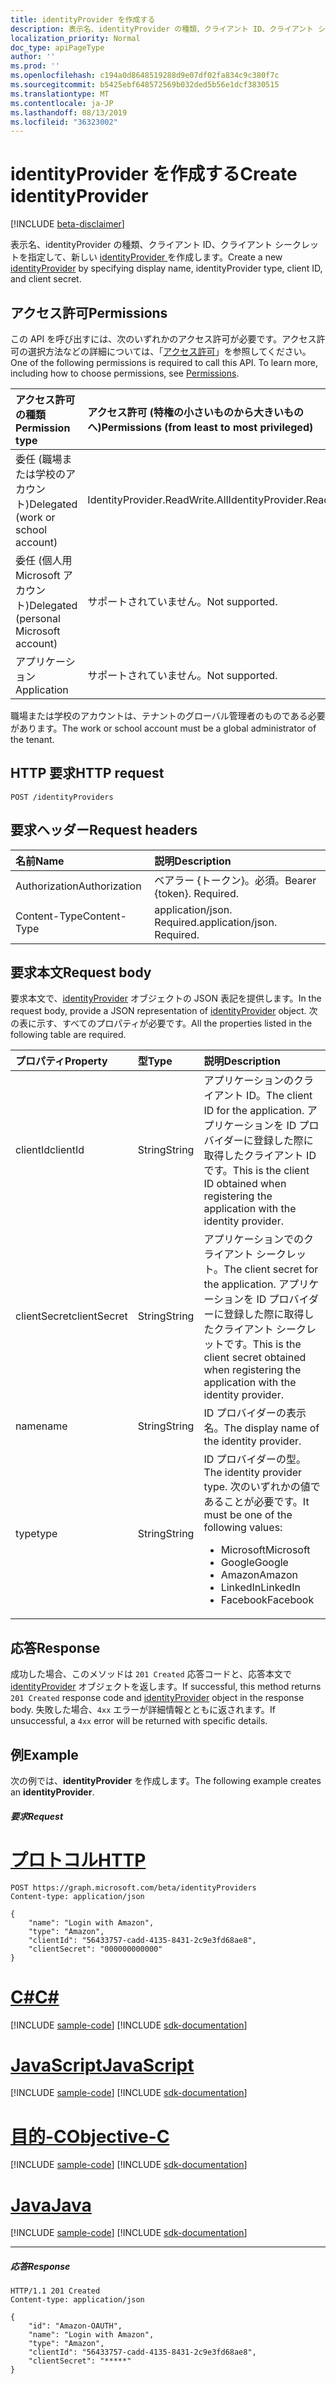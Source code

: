```yaml
---
title: identityProvider を作成する
description: 表示名、identityProvider の種類、クライアント ID、クライアント シークレットを指定して、新しい  identityProvider  を作成します。
localization_priority: Normal
doc_type: apiPageType
author: ''
ms.prod: ''
ms.openlocfilehash: c194a0d8648519288d9e07df02fa834c9c380f7c
ms.sourcegitcommit: b5425ebf648572569b032ded5b56e1dcf3830515
ms.translationtype: MT
ms.contentlocale: ja-JP
ms.lasthandoff: 08/13/2019
ms.locfileid: "36323002"
---
```

# <a name="create-identityprovider"></a><span data-ttu-id="918e4-103">identityProvider を作成する</span><span class="sxs-lookup"><span data-stu-id="918e4-103">Create identityProvider</span></span>

[!INCLUDE [beta-disclaimer](../../includes/beta-disclaimer.md)]

<span data-ttu-id="918e4-104">表示名、identityProvider の種類、クライアント ID、クライアント シークレットを指定して、新しい [ identityProvider ](../resources/identityprovider.md) を作成します。</span><span class="sxs-lookup"><span data-stu-id="918e4-104">Create a new [identityProvider](../resources/identityprovider.md) by specifying display name, identityProvider type, client ID, and client secret.</span></span>

## <a name="permissions"></a><span data-ttu-id="918e4-105">アクセス許可</span><span class="sxs-lookup"><span data-stu-id="918e4-105">Permissions</span></span>

<span data-ttu-id="918e4-p101">この API を呼び出すには、次のいずれかのアクセス許可が必要です。アクセス許可の選択方法などの詳細については、「[アクセス許可](/graph/permissions-reference)」を参照してください。</span><span class="sxs-lookup"><span data-stu-id="918e4-p101">One of the following permissions is required to call this API. To learn more, including how to choose permissions, see [Permissions](/graph/permissions-reference).</span></span>

|<span data-ttu-id="918e4-108">アクセス許可の種類</span><span class="sxs-lookup"><span data-stu-id="918e4-108">Permission type</span></span>      | <span data-ttu-id="918e4-109">アクセス許可 (特権の小さいものから大きいものへ)</span><span class="sxs-lookup"><span data-stu-id="918e4-109">Permissions (from least to most privileged)</span></span>              |
|:--------------------|:---------------------------------------------------------|
|<span data-ttu-id="918e4-110">委任 (職場または学校のアカウント)</span><span class="sxs-lookup"><span data-stu-id="918e4-110">Delegated (work or school account)</span></span>|<span data-ttu-id="918e4-111">IdentityProvider.ReadWrite.All</span><span class="sxs-lookup"><span data-stu-id="918e4-111">IdentityProvider.ReadWrite.All</span></span>|
|<span data-ttu-id="918e4-112">委任 (個人用 Microsoft アカウント)</span><span class="sxs-lookup"><span data-stu-id="918e4-112">Delegated (personal Microsoft account)</span></span>| <span data-ttu-id="918e4-113">サポートされていません。</span><span class="sxs-lookup"><span data-stu-id="918e4-113">Not supported.</span></span>|
|<span data-ttu-id="918e4-114">アプリケーション</span><span class="sxs-lookup"><span data-stu-id="918e4-114">Application</span></span>|<span data-ttu-id="918e4-115">サポートされていません。</span><span class="sxs-lookup"><span data-stu-id="918e4-115">Not supported.</span></span>|

<span data-ttu-id="918e4-116">職場または学校のアカウントは、テナントのグローバル管理者のものである必要があります。</span><span class="sxs-lookup"><span data-stu-id="918e4-116">The work or school account must be a global administrator of the tenant.</span></span>

## <a name="http-request"></a><span data-ttu-id="918e4-117">HTTP 要求</span><span class="sxs-lookup"><span data-stu-id="918e4-117">HTTP request</span></span>

<!-- { "blockType": "ignored" } -->
```http
POST /identityProviders
```

## <a name="request-headers"></a><span data-ttu-id="918e4-118">要求ヘッダー</span><span class="sxs-lookup"><span data-stu-id="918e4-118">Request headers</span></span>

|<span data-ttu-id="918e4-119">名前</span><span class="sxs-lookup"><span data-stu-id="918e4-119">Name</span></span>|<span data-ttu-id="918e4-120">説明</span><span class="sxs-lookup"><span data-stu-id="918e4-120">Description</span></span>|
|:---------------|:----------|
|<span data-ttu-id="918e4-121">Authorization</span><span class="sxs-lookup"><span data-stu-id="918e4-121">Authorization</span></span>|<span data-ttu-id="918e4-p102">ベアラー {トークン}。必須。</span><span class="sxs-lookup"><span data-stu-id="918e4-p102">Bearer {token}. Required.</span></span>|
|<span data-ttu-id="918e4-124">Content-Type</span><span class="sxs-lookup"><span data-stu-id="918e4-124">Content-Type</span></span>|<span data-ttu-id="918e4-p103">application/json. Required.</span><span class="sxs-lookup"><span data-stu-id="918e4-p103">application/json. Required.</span></span>|

## <a name="request-body"></a><span data-ttu-id="918e4-127">要求本文</span><span class="sxs-lookup"><span data-stu-id="918e4-127">Request body</span></span>

<span data-ttu-id="918e4-128">要求本文で、[identityProvider](../resources/identityprovider.md) オブジェクトの JSON 表記を提供します。</span><span class="sxs-lookup"><span data-stu-id="918e4-128">In the request body, provide a JSON representation of [identityProvider](../resources/identityprovider.md) object.</span></span> <span data-ttu-id="918e4-129">次の表に示す、すべてのプロパティが必要です。</span><span class="sxs-lookup"><span data-stu-id="918e4-129">All the properties listed in the following table are required.</span></span>

|<span data-ttu-id="918e4-130">プロパティ</span><span class="sxs-lookup"><span data-stu-id="918e4-130">Property</span></span>|<span data-ttu-id="918e4-131">型</span><span class="sxs-lookup"><span data-stu-id="918e4-131">Type</span></span>|<span data-ttu-id="918e4-132">説明</span><span class="sxs-lookup"><span data-stu-id="918e4-132">Description</span></span>|
|:---------------|:--------|:----------|
|<span data-ttu-id="918e4-133">clientId</span><span class="sxs-lookup"><span data-stu-id="918e4-133">clientId</span></span>|<span data-ttu-id="918e4-134">String</span><span class="sxs-lookup"><span data-stu-id="918e4-134">String</span></span>|<span data-ttu-id="918e4-135">アプリケーションのクライアント ID。</span><span class="sxs-lookup"><span data-stu-id="918e4-135">The client ID for the application.</span></span> <span data-ttu-id="918e4-136">アプリケーションを ID プロバイダーに登録した際に取得したクライアント ID です。</span><span class="sxs-lookup"><span data-stu-id="918e4-136">This is the client ID obtained when registering the application with the identity provider.</span></span>|
|<span data-ttu-id="918e4-137">clientSecret</span><span class="sxs-lookup"><span data-stu-id="918e4-137">clientSecret</span></span>|<span data-ttu-id="918e4-138">String</span><span class="sxs-lookup"><span data-stu-id="918e4-138">String</span></span>|<span data-ttu-id="918e4-139">アプリケーションでのクライアント シークレット。</span><span class="sxs-lookup"><span data-stu-id="918e4-139">The client secret for the application.</span></span> <span data-ttu-id="918e4-140">アプリケーションを ID プロバイダーに登録した際に取得したクライアント シークレットです。</span><span class="sxs-lookup"><span data-stu-id="918e4-140">This is the client secret obtained when registering the application with the identity provider.</span></span>|
|<span data-ttu-id="918e4-141">name</span><span class="sxs-lookup"><span data-stu-id="918e4-141">name</span></span>|<span data-ttu-id="918e4-142">String</span><span class="sxs-lookup"><span data-stu-id="918e4-142">String</span></span>|<span data-ttu-id="918e4-143">ID プロバイダーの表示名。</span><span class="sxs-lookup"><span data-stu-id="918e4-143">The display name of the identity provider.</span></span>|
|<span data-ttu-id="918e4-144">type</span><span class="sxs-lookup"><span data-stu-id="918e4-144">type</span></span>|<span data-ttu-id="918e4-145">String</span><span class="sxs-lookup"><span data-stu-id="918e4-145">String</span></span>|<span data-ttu-id="918e4-146">ID プロバイダーの型。</span><span class="sxs-lookup"><span data-stu-id="918e4-146">The identity provider type.</span></span> <span data-ttu-id="918e4-147">次のいずれかの値であることが必要です。</span><span class="sxs-lookup"><span data-stu-id="918e4-147">It must be one of the following values:</span></span> <ul><li/><span data-ttu-id="918e4-148">Microsoft</span><span class="sxs-lookup"><span data-stu-id="918e4-148">Microsoft</span></span><li/><span data-ttu-id="918e4-149">Google</span><span class="sxs-lookup"><span data-stu-id="918e4-149">Google</span></span><li/><span data-ttu-id="918e4-150">Amazon</span><span class="sxs-lookup"><span data-stu-id="918e4-150">Amazon</span></span><li/><span data-ttu-id="918e4-151">LinkedIn</span><span class="sxs-lookup"><span data-stu-id="918e4-151">LinkedIn</span></span><li/><span data-ttu-id="918e4-152">Facebook</span><span class="sxs-lookup"><span data-stu-id="918e4-152">Facebook</span></span></ul>|

## <a name="response"></a><span data-ttu-id="918e4-153">応答</span><span class="sxs-lookup"><span data-stu-id="918e4-153">Response</span></span>

<span data-ttu-id="918e4-154">成功した場合、このメソッドは `201 Created` 応答コードと、応答本文で [identityProvider](../resources/identityprovider.md) オブジェクトを返します。</span><span class="sxs-lookup"><span data-stu-id="918e4-154">If successful, this method returns `201 Created` response code and [identityProvider](../resources/identityprovider.md) object in the response body.</span></span> <span data-ttu-id="918e4-155">失敗した場合、`4xx` エラーが詳細情報とともに返されます。</span><span class="sxs-lookup"><span data-stu-id="918e4-155">If unsuccessful, a `4xx` error will be returned with specific details.</span></span>

## <a name="example"></a><span data-ttu-id="918e4-156">例</span><span class="sxs-lookup"><span data-stu-id="918e4-156">Example</span></span>

<span data-ttu-id="918e4-157">次の例では、**identityProvider** を作成します。</span><span class="sxs-lookup"><span data-stu-id="918e4-157">The following example creates an **identityProvider**.</span></span>

##### <a name="request"></a><span data-ttu-id="918e4-158">要求</span><span class="sxs-lookup"><span data-stu-id="918e4-158">Request</span></span>


# <a name="httptabhttp"></a>[<span data-ttu-id="918e4-159">プロトコル</span><span class="sxs-lookup"><span data-stu-id="918e4-159">HTTP</span></span>](#tab/http)
<!-- {
  "blockType": "request",
  "name": "create_identityprovider_from_identityproviders"
}-->
```http
POST https://graph.microsoft.com/beta/identityProviders
Content-type: application/json

{
    "name": "Login with Amazon",
    "type": "Amazon",
    "clientId": "56433757-cadd-4135-8431-2c9e3fd68ae8",
    "clientSecret": "000000000000"
}
```
# <a name="ctabcsharp"></a>[<span data-ttu-id="918e4-160">C#</span><span class="sxs-lookup"><span data-stu-id="918e4-160">C#</span></span>](#tab/csharp)
[!INCLUDE [sample-code](../includes/snippets/csharp/create-identityprovider-from-identityproviders-csharp-snippets.md)]
[!INCLUDE [sdk-documentation](../includes/snippets/snippets-sdk-documentation-link.md)]

# <a name="javascripttabjavascript"></a>[<span data-ttu-id="918e4-161">JavaScript</span><span class="sxs-lookup"><span data-stu-id="918e4-161">JavaScript</span></span>](#tab/javascript)
[!INCLUDE [sample-code](../includes/snippets/javascript/create-identityprovider-from-identityproviders-javascript-snippets.md)]
[!INCLUDE [sdk-documentation](../includes/snippets/snippets-sdk-documentation-link.md)]

# <a name="objective-ctabobjc"></a>[<span data-ttu-id="918e4-162">目的-C</span><span class="sxs-lookup"><span data-stu-id="918e4-162">Objective-C</span></span>](#tab/objc)
[!INCLUDE [sample-code](../includes/snippets/objc/create-identityprovider-from-identityproviders-objc-snippets.md)]
[!INCLUDE [sdk-documentation](../includes/snippets/snippets-sdk-documentation-link.md)]

# <a name="javatabjava"></a>[<span data-ttu-id="918e4-163">Java</span><span class="sxs-lookup"><span data-stu-id="918e4-163">Java</span></span>](#tab/java)
[!INCLUDE [sample-code](../includes/snippets/java/create-identityprovider-from-identityproviders-java-snippets.md)]
[!INCLUDE [sdk-documentation](../includes/snippets/snippets-sdk-documentation-link.md)]

---


##### <a name="response"></a><span data-ttu-id="918e4-164">応答</span><span class="sxs-lookup"><span data-stu-id="918e4-164">Response</span></span>

<!-- {
  "blockType": "response",
  "truncated": true,
  "@odata.type": "microsoft.graph.IdentityProvider"
} -->
```http
HTTP/1.1 201 Created
Content-type: application/json

{
    "id": "Amazon-OAUTH",
    "name": "Login with Amazon",
    "type": "Amazon",
    "clientId": "56433757-cadd-4135-8431-2c9e3fd68ae8",
    "clientSecret": "*****"
}
```
<!-- uuid: 8fcb5dbc-d5aa-4681-8e31-b001d5168d79
2015-10-25 14:57:30 UTC -->
<!--
{
  "type": "#page.annotation",
  "description": "Create identityProvider",
  "keywords": "",
  "section": "documentation",
  "tocPath": "",
  "suppressions": [
  ]
}
-->

